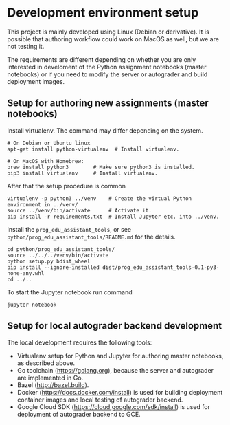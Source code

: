 # Development environment setup

This project is mainly developed using Linux (Debian or derivative).
It is possible that authoring workflow could work on MacOS as well,
but we are not testing it.

The requirements are different depending on whether you are only
interested in develoment of the Python assignment notebooks (master notebooks)
or if you need to modify the server or autograder and build deployment
images.

## Setup for authoring new assignments (master notebooks)

Install virtualenv. The command may differ depending on the system.

    # On Debian or Ubuntu linux
    apt-get install python-virtualenv  # Install virtualenv.

    # On MacOS with Homebrew:
    brew install python3        # Make sure python3 is installed.
    pip3 install virtualenv     # Install virtualenv.

After that the setup procedure is common

    virtualenv -p python3 ../venv    # Create the virtual Python environment in ../venv/
    source ../venv/bin/activate      # Activate it.
    pip install -r requirements.txt  # Install Jupyter etc. into ../venv.

Install the `prog_edu_assistant_tools`, or see
`python/prog_edu_assistant_tools/README.md` for the details.

    cd python/prog_edu_assistant_tools/
    source ../../../venv/bin/activate
    python setup.py bdist_wheel
    pip install --ignore-installed dist/prog_edu_assistant_tools-0.1-py3-none-any.whl
    cd ../..

To start the Jupyter notebook run command

    jupyter notebook

## Setup for local autograder backend development

The local development requires the following tools:

*   Virtualenv setup for Python and Jupyter for authoring master notebooks, as
    described above.
*   Go toolchain (https://golang.org), because the server and autograder are
    implemented in Go.
*   Bazel (http://bazel.build).
*   Docker (https://docs.docker.com/install) is used for building deployment
    container images and local testing of autograder backend.
*   Google Cloud SDK (https://cloud.google.com/sdk/install) is used for
    deployment of autograder backend to GCE.
